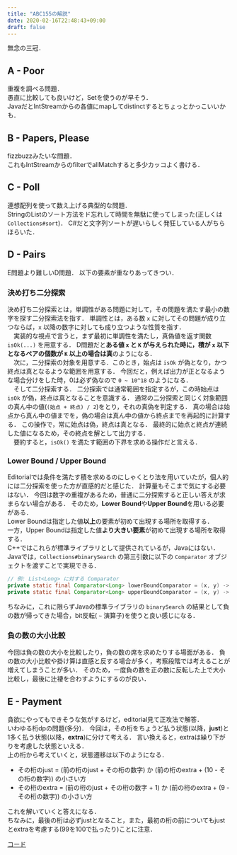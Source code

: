 ```yaml
---
title: "ABC155の解説"
date: 2020-02-16T22:48:43+09:00
draft: false
---
```


無念の三冠．

## A - Poor
重複を調べる問題．<br>
愚直に比較しても良いけど，Setを使うのが早そう．<br>
JavaだとIntStreamからの各値にmapしてdistinctするとちょっとかっこいいかも．

## B - Papers, Please
fizzbuzzみたいな問題．<br>
これもIntStreamからのfilterでallMatchすると多少カッコよく書ける．

## C - Poll
連想配列を使って数え上げる典型的な問題．<br>
StringのListのソート方法をド忘れして時間を無駄に使ってしまった(正しくは`Collections#sort`)．
C#だと文字列ソートが遅いらしく発狂している人がちらほらいた．

## D - Pairs
E問題より難しいD問題．
以下の要素が重なりあってきつい．

### 決め打ち二分探索
決め打ち二分探索とは，単調性がある問題に対して，その問題を満たす最小の数字を探す二分探索法を指す．
単調性とは，ある数 `x` に対してその問題が成り立つならば，`x` 以降の数字に対しても成り立つような性質を指す．<br>
　実装的な視点で言うと，まず最初に単調性を満たし，真偽値を返す関数 `isOk(...)` を用意する．
D問題だと**ある値 `x` と `K` が与えられた時に，積が `x` 以下となるペアの個数が `K` 以上の場合は真**のようになる．<br>
　次に，二分探索の対象を用意する．このとき，始点は `isOk` が偽となり，かつ終点は真となるような範囲を用意する．
今回だと，例えば出力が正となるような場合分けをした時，0は必ず偽なので `0 ~ 10^18` のようになる．<br>
　そして二分探索する．
二分探索では通常範囲を指定するが，この時始点は `isOk` が偽，終点は真となることを意識する．
通常の二分探索と同じく対象範囲の真ん中の値(`(始点 + 終点) / 2`)をとり，それの真偽を判定する．
真の場合は始点から真ん中の値までを，偽の場合は真ん中の値から終点までを再起的に計算する．
この操作で，常に始点は偽，終点は真となる．
最終的に始点と終点が連続した値になるため，その終点を解として出力する．<br>
　要約すると，`isOk()` を満たす範囲の下界を求める操作だと言える．

### Lower Bound / Upper Bound
Editorialでは条件を満たす積を求めるのにしゃくとり法を用いていたが，個人的には二分探索を使った方が直感的だと感じた．
計算量もそこまで気にする必要はない．
今回は数字の重複があるため，普通に二分探索すると正しい答えが求まらない場合がある．
そのため，**Lower Bound**や**Upper Bound**を用いる必要がある．<br>
Lower Boundは指定した値**以上**の要素が初めて出現する場所を取得する．<br>
一方，Upper Boundは指定した値**より大きい要素**が初めて出現する場所を取得する．<br>
C++ではこれらが標準ライブラリとして提供されているが，Javaにはない．
Javaでは，`Collections#binarySearch` の第三引数に以下の `Comparator` オブジェクトを渡すことで実現できる．
```java
// 例: List<Long> に対する Comparator
private static final Comparator<Long> lowerBoundComparator = (x, y) -> x >= y ? 1 : -1;
private static final Comparator<Long> upperBoundComparator = (x, y) -> x > y ? 1 : -1;
```
ちなみに，これに限らずJavaの標準ライブラリの `binarySearch` の結果として負の数が帰ってきた場合，bit反転( `~` 演算子)を使うと良い感じになる．

### 負の数の大小比較
今回は負の数の大小を比較したり，負の数の席を求めたりする場面がある．
負の数の大小比較や掛け算は直感と反する場合が多く，考察段階では考えることが増えてしまうことが多い．
そのため，一度負の数を正の数に反転した上で大小比較し，最後に辻褄を合わすようにするのが良い．

## E - Payment
貪欲にやってもできそうな気がするけど，editorial見て正攻法で解答．<br>
いわゆる桁dpの問題(多分)．
今回は，その桁をちょうど払う状態(以降，**just**)と1多く払う状態(以降，**extra**)に分けて考える．
言い換えると，extraは繰り下がりを考慮した状態といえる．<br>
上の桁から考えていくと，状態遷移は以下のようになる．
- その桁のjust = (前の桁のjust + その桁の数字) か (前の桁のextra + (10 - その桁の数字)) の小さい方
- その桁のextra = (前の桁のjust + その桁の数字 + 1) か (前の桁のextra + (9 - その桁の数字)) の小さい方

これを解いていくと答えになる．<br>
ちなみに，最後の桁は必ずjustとなること，また，最初の桁の前についてもjustとextraを考慮する(99を100で払ったり)ことに注意．

[コード](https://github.com/T45k/kyopuro/tree/master/AtCoder/ABC/ABC155)
